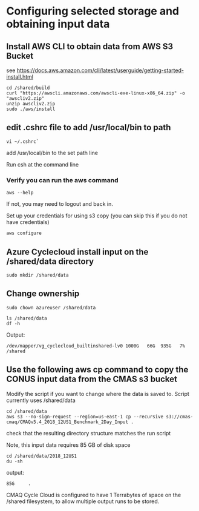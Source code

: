 # Configuring selected storage and obtaining input data

## Install AWS CLI to obtain data from AWS S3 Bucket

see https://docs.aws.amazon.com/cli/latest/userguide/getting-started-install.html

```
cd /shared/build
curl "https://awscli.amazonaws.com/awscli-exe-linux-x86_64.zip" -o "awscliv2.zip"
unzip awscliv2.zip
sudo ./aws/install
```

## edit .cshrc file to add /usr/local/bin to path

```
vi ~/.cshrc`
```

add /usr/local/bin to the set path line

Run csh at the command line 

### Verify you can run the aws command

```
aws --help
```

If not, you may need to logout and back in.

Set up your credentials for using s3 copy (you can skip this if you do not have credentials)

```
aws configure
```


## Azure Cyclecloud install input on the /shared/data directory

```
sudo mkdir /shared/data
```

## Change ownership

```
sudo chown azureuser /shared/data
```

```
ls /shared/data
df -h
```

Output:

`/dev/mapper/vg_cyclecloud_builtinshared-lv0 1000G   66G  935G   7% /shared `


## Use the following aws cp command to copy the CONUS input data from the CMAS s3 bucket
Modify the script if you want to change where the data is saved to.  Script currently uses /shared/data 

```
cd /shared/data
aws s3 --no-sign-request --region=us-east-1 cp --recursive s3://cmas-cmaq/CMAQv5.4_2018_12US1_Benchmark_2Day_Input .
```

check that the resulting directory structure matches the run script

Note, this input data requires 85 GB of disk space

```
cd /shared/data/2018_12US1
du -sh
```

output:

```
85G     .
```

CMAQ Cycle Cloud is configured to have 1 Terrabytes of space on the /shared filesystem, to allow multiple output runs to be stored.
